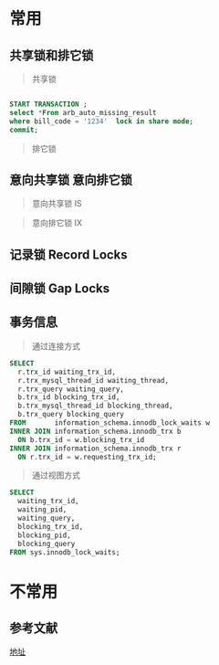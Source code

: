 
# 常用
## 共享锁和排它锁

> 共享锁

```sql

START TRANSACTION ;
select *From arb_auto_missing_result 
where bill_code = '1234'  lock in share mode;
commit;

```

> 排它锁

## 意向共享锁 意向排它锁
>意向共享锁 IS

>意向排它锁 IX

## 记录锁 Record Locks

## 间隙锁 Gap Locks

## 事务信息

>通过连接方式
```sql
SELECT
  r.trx_id waiting_trx_id,
  r.trx_mysql_thread_id waiting_thread,
  r.trx_query waiting_query,
  b.trx_id blocking_trx_id,
  b.trx_mysql_thread_id blocking_thread,
  b.trx_query blocking_query
FROM       information_schema.innodb_lock_waits w
INNER JOIN information_schema.innodb_trx b
  ON b.trx_id = w.blocking_trx_id
INNER JOIN information_schema.innodb_trx r
  ON r.trx_id = w.requesting_trx_id;
```
> 通过视图方式
```sql
SELECT
  waiting_trx_id,
  waiting_pid,
  waiting_query,
  blocking_trx_id,
  blocking_pid,
  blocking_query
FROM sys.innodb_lock_waits;

```
# 不常用


## 参考文献
[地址](https://dev.mysql.com/doc/refman/8.0/en/innodb-locking.html)
